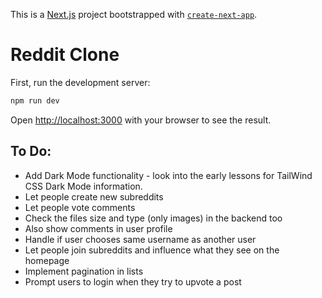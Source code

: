 This is a [Next.js](https://nextjs.org/) project bootstrapped with [`create-next-app`](https://github.com/vercel/next.js/tree/canary/packages/create-next-app).

# Reddit Clone

First, run the development server:

```bash
npm run dev
```

Open [http://localhost:3000](http://localhost:3000) with your browser to see the result.

## To Do:
- Add Dark Mode functionality - look into the early lessons for TailWind CSS Dark Mode information.
- Let people create new subreddits
- Let people vote comments
- Check the files size and type (only images) in the backend too
- Also show comments in user profile
- Handle if user chooses same username as another user
- Let people join subreddits and influence what they see on the homepage
- Implement pagination in lists
- Prompt users to login when they try to upvote a post